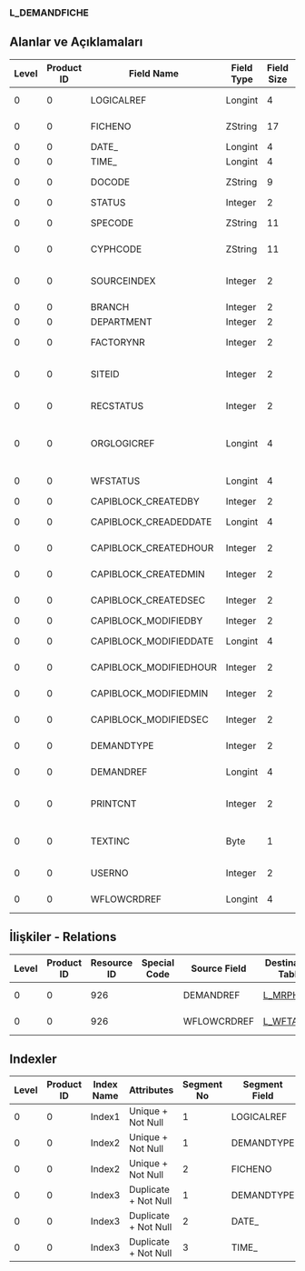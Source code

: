 ### L_DEMANDFICHE

## Alanlar ve Açıklamaları

**Level**|**Product ID**|**Field Name**|**Field Type**|**Field Size**|**Field Offset**|**Türkçe Açıklama**|**Expression**
-----|-----|-----|-----|-----|-----|-----|-----
0|0|LOGICALREF|Longint|4|0|Logical Reference|Logical Reference
0|0|FICHENO|ZString|17|4|Fiş Numarası|Fiche Number
0|0|DATE_|Longint|4|21|Tarih|Date
0|0|TIME_|Longint|4|25|Zaman|Time
0|0|DOCODE|ZString|9|29|Belge Numarası|Document Number
0|0|STATUS|Integer|2|38|Durumu|Status
0|0|SPECODE|ZString|11|40|Özel Kod|Auxiliary Code
0|0|CYPHCODE|ZString|11|51|Yetki Kodu|Authorization Code
0|0|SOURCEINDEX|Integer|2|62|Kaynak Ambar Numarası|Resource Warehouse number
0|0|BRANCH|Integer|2|64|Şube|Branch
0|0|DEPARTMENT|Integer|2|66|Bölüm|Department
0|0|FACTORYNR|Integer|2|68|Fabrika Numarası|Factory Number
0|0|SITEID|Integer|2|70|Veri Merkezi|Data Processing Site
0|0|RECSTATUS|Integer|2|72|Kayıt Durumu|Record Status
0|0|ORGLOGICREF|Longint|4|74|Orijinal Kayıt Log. Ref.|Original Record Logical Reference
0|0|WFSTATUS|Longint|4|78|Kullanımda Değil|Not In Use
0|0|CAPIBLOCK_CREATEDBY|Integer|2|82|Oluşturan|Created By
0|0|CAPIBLOCK_CREADEDDATE|Longint|4|84|Oluşturulma Tarihi|Created Date
0|0|CAPIBLOCK_CREATEDHOUR|Integer|2|88|Oluşturulma Saati|Created Hour
0|0|CAPIBLOCK_CREATEDMIN|Integer|2|90|Oluşturulma Dakikası|Created Minute
0|0|CAPIBLOCK_CREATEDSEC|Integer|2|92|Oluşturulma Saniyesi|Created Second
0|0|CAPIBLOCK_MODIFIEDBY|Integer|2|94|Değiştiren|Modified By
0|0|CAPIBLOCK_MODIFIEDDATE|Longint|4|96|Değiştirilme Tarihi|Modified Date
0|0|CAPIBLOCK_MODIFIEDHOUR|Integer|2|100|Değiştirilme Saati|Modified Hour
0|0|CAPIBLOCK_MODIFIEDMIN|Integer|2|102|Değiştirilme Dakikası|Modified Minute
0|0|CAPIBLOCK_MODIFIEDSEC|Integer|2|104|Değiştirilme Saniyesi|Modified Second
0|0|DEMANDTYPE|Integer|2|106|Talep Türü|Demand Entry Type
0|0|DEMANDREF|Longint|4|108|MRPHEAD Ref.|MRPHEAD Reference
0|0|PRINTCNT|Integer|2|112|Basılmış Toplam Hesap|Total Count Of Printed
0|0|TEXTINC|Byte|1|114|Ayrıntılı Açıklama İçerir|Contains Detail Description
0|0|USERNO|Integer|2|115|Kullanıcı numarası|User Number
0|0|WFLOWCRDREF|Longint|4|117|İş Akış Kartı Referansı|WFTASK Reference

## İlişkiler - Relations

**Level**|**Product ID**|**Resource ID**|**Special Code**|**Source Field**|**Destination Table**|**Destination Field**|**Relation Type**|**Extra Condition**
-----|-----|-----|-----|-----|-----|-----|-----|-----
0|0|926||DEMANDREF|[L_MRPHEAD](../LG_MRPHEAD "L_MRPHEAD")|LOGICALREF|one-to-one|
0|0|926||WFLOWCRDREF|[L_WFTASK](../LDDS-Res "L_WFTASK")|LOGICALREF|one-to-one|

## Indexler

**Level**|**Product ID**|**Index Name**|**Attributes**|**Segment No**|**Segment Field**|**Sense**
-----|-----|-----|-----|-----|-----|-----
0|0|Index1|Unique + Not Null|1|LOGICALREF|Ascending
0|0|Index2|Unique + Not Null|1|DEMANDTYPE|Ascending
0|0|Index2|Unique + Not Null|2|FICHENO|Ascending
0|0|Index3|Duplicate + Not Null|1|DEMANDTYPE|Ascending
0|0|Index3|Duplicate + Not Null|2|DATE_|Ascending
0|0|Index3|Duplicate + Not Null|3|TIME_|Ascending
